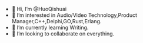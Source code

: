 - 👋 Hi, I’m @HuoQishuai
- 👀 I’m interested in Audio/Video Technology,Product Manager,C++,Delphi,GO,Rust,Erlang.
- 🌱 I’m currently learning Writing.
- 💞️ I’m looking to collaborate on everything.

<!---
HuoQishuai/HuoQishuai is a ✨ special ✨ repository because its `README.md` (this file) appears on your GitHub profile.
You can click the Preview link to take a look at your changes.
--->
